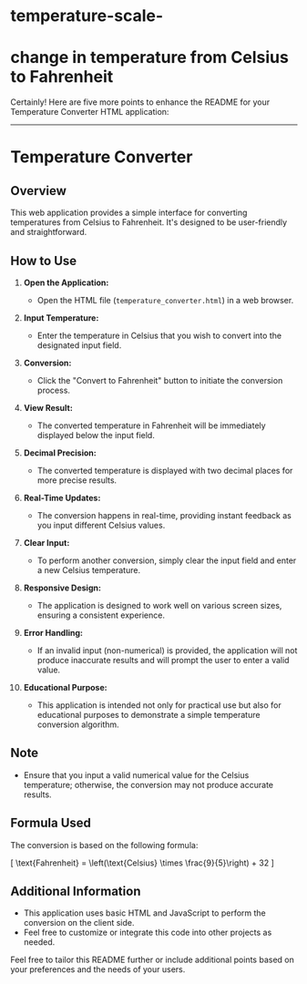 # temperature-scale-
# change in temperature from Celsius to Fahrenheit
Certainly! Here are five more points to enhance the README for your Temperature Converter HTML application:

---

# Temperature Converter

## Overview

This web application provides a simple interface for converting temperatures from Celsius to Fahrenheit. It's designed to be user-friendly and straightforward.

## How to Use

1. **Open the Application:**
   - Open the HTML file (`temperature_converter.html`) in a web browser.

2. **Input Temperature:**
   - Enter the temperature in Celsius that you wish to convert into the designated input field.

3. **Conversion:**
   - Click the "Convert to Fahrenheit" button to initiate the conversion process.

4. **View Result:**
   - The converted temperature in Fahrenheit will be immediately displayed below the input field.

5. **Decimal Precision:**
   - The converted temperature is displayed with two decimal places for more precise results.

6. **Real-Time Updates:**
   - The conversion happens in real-time, providing instant feedback as you input different Celsius values.

7. **Clear Input:**
   - To perform another conversion, simply clear the input field and enter a new Celsius temperature.

8. **Responsive Design:**
   - The application is designed to work well on various screen sizes, ensuring a consistent experience.

9. **Error Handling:**
   - If an invalid input (non-numerical) is provided, the application will not produce inaccurate results and will prompt the user to enter a valid value.

10. **Educational Purpose:**
    - This application is intended not only for practical use but also for educational purposes to demonstrate a simple temperature conversion algorithm.

## Note

- Ensure that you input a valid numerical value for the Celsius temperature; otherwise, the conversion may not produce accurate results.

## Formula Used

The conversion is based on the following formula:

\[ \text{Fahrenheit} = \left(\text{Celsius} \times \frac{9}{5}\right) + 32 \]

## Additional Information

- This application uses basic HTML and JavaScript to perform the conversion on the client side.
- Feel free to customize or integrate this code into other projects as needed.

Feel free to tailor this README further or include additional points based on your preferences and the needs of your users.
